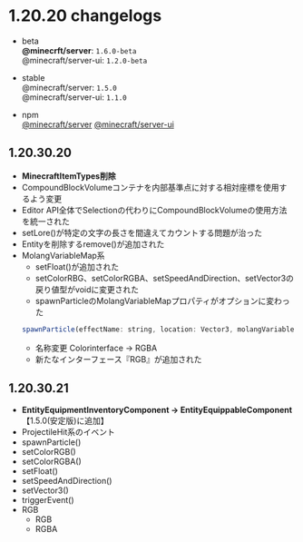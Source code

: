 # 1.20.20 changelogs
- beta  
**@minecrft/server**: `1.6.0-beta`  
@minecraft/server-ui: `1.2.0-beta`

- stable  
@minecraft/server: `1.5.0`  
@minecraft/server-ui: `1.1.0`

- npm  
[@minecraft/server](https://www.npmjs.com/package/@minecraft/server?activeTab=versions)
[@minecraft/server-ui](https://www.npmjs.com/package/@minecraft/server-ui?activeTab=versions)

## 1.20.30.20
- **MinecraftItemTypes削除**
- CompoundBlockVolumeコンテナを内部基準点に対する相対座標を使用するよう変更
- Editor API全体でSelectionの代わりにCompoundBlockVolumeの使用方法を統一された
- setLore()が特定の文字の長さを間違えてカウントする問題が治った
- Entityを削除するremove()が追加された
- MolangVariableMap系
  - setFloat()が追加された
  - setColorRBG、setColorRGBA、setSpeedAndDirection、setVector3の戻り値型がvoidに変更された
  - spawnParticleのMolangVariableMapプロパティがオプションに変わった
  ```js
  spawnParticle(effectName: string, location: Vector3, molangVariables?: MolangVariableMap): void
  ```
  - 名称変更 Colorinterface → RGBA
  - 新たなインターフェース『RGB』が追加された 
  
## 1.20.30.21
- **EntityEquipmentInventoryComponent → EntityEquippableComponent**
【1.5.0(安定版)に追加】
- ProjectileHit系のイベント
- spawnParticle()
- setColorRGB()
- setColorRGBA()
- setFloat()
- setSpeedAndDirection()
- setVector3()
- triggerEvent()
- RGB
  - RGB
  - RGBA
